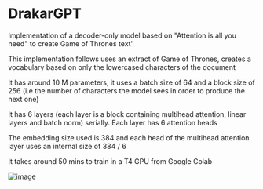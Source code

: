 # DrakarGPT

Implementation of a decoder-only model based on "Attention is all you need" to create Game of Thrones text'

This implementation follows uses an extract of Game of Thrones, creates a vocabulary based on only the lowercased characters of the document

It has around 10 M parameters, it uses a batch size of 64 and a block size of 256 (i.e the number of characters the model sees in order to produce the next one)

It has 6 layers (each layer is a block containing multihead attention, linear layers and batch norm) serially. Each layer has 6 attention heads

The embedding size used is 384 and each head of the multihead attention layer uses an internal size of 384 / 6

It takes around 50 mins to train in a T4 GPU from Google Colab

![image](https://github.com/user-attachments/assets/f7869f2e-dddf-4b51-8e8f-056615420f79)
